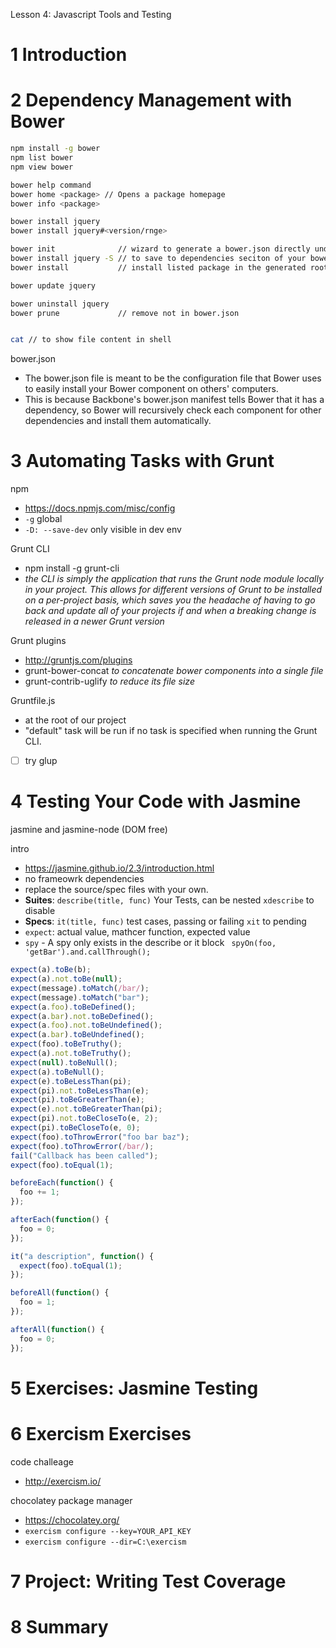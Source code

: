 Lesson 4: Javascript Tools and Testing

# 1	Introduction


# 2	Dependency Management with Bower

```bash
npm install -g bower
npm list bower
npm view bower

bower help command
bower home <package> // Opens a package homepage
bower info <package> 

bower install jquery
bower install jquery#<version/rnge>

bower init              // wizard to generate a bower.json directly under bower_components folder
bower install jquery -S // to save to dependencies seciton of your bower.json file
bower install           // install listed package in the generated root bower.json file

bower update jquery

bower uninstall jquery
bower prune             // remove not in bower.json


cat // to show file content in shell


```

bower.json
- The bower.json file is meant to be the configuration file that Bower uses to easily install your Bower component on others' computers. 
- This is because Backbone's bower.json manifest tells Bower that it has a dependency, so Bower will recursively check each component for other dependencies and install them automatically.



# 3	Automating Tasks with Grunt

npm
- https://docs.npmjs.com/misc/config
- `-g` global
- `-D: --save-dev` only visible in dev env

Grunt CLI
- npm install -g grunt-cli
- *the CLI is simply the application that runs the Grunt node module locally in your project. This allows for different versions of Grunt to be installed on a per-project basis, which saves you the headache of having to go back and update all of your projects if and when a breaking change is released in a newer Grunt version*

Grunt plugins
- http://gruntjs.com/plugins
- grunt-bower-concat *to concatenate bower components into a single file*
- grunt-contrib-uglify *to reduce its file size*


Gruntfile.js
- at the root of our project
- "default" task will be run if no task is specified when running the Grunt CLI.



* [ ] try glup

# 4	Testing Your Code with Jasmine

jasmine and jasmine-node (DOM free)

intro
- https://jasmine.github.io/2.3/introduction.html
- no frameowrk dependencies
- replace the source/spec files with your own.
- **Suites**: `describe(title, func)` Your Tests, can be nested `xdescribe` to disable
- **Specs**: `it(title, func)` test  cases, passing or failing `xit` to pending 
- `expect`: actual value, mathcer function, expected value
- `spy` - A spy only exists in the describe or it block ` spyOn(foo, 'getBar').and.callThrough();`

  
```js
expect(a).toBe(b);
expect(a).not.toBe(null);
expect(message).toMatch(/bar/);
expect(message).toMatch("bar");
expect(a.foo).toBeDefined();
expect(a.bar).not.toBeDefined();
expect(a.foo).not.toBeUndefined();
expect(a.bar).toBeUndefined();    
expect(foo).toBeTruthy();
expect(a).not.toBeTruthy();
expect(null).toBeNull();
expect(a).toBeNull();   
expect(e).toBeLessThan(pi);
expect(pi).not.toBeLessThan(e);     
expect(pi).toBeGreaterThan(e);
expect(e).not.toBeGreaterThan(pi);    
expect(pi).not.toBeCloseTo(e, 2);
expect(pi).toBeCloseTo(e, 0);
expect(foo).toThrowError("foo bar baz");
expect(foo).toThrowError(/bar/);    
fail("Callback has been called");
expect(foo).toEqual(1);

beforeEach(function() {
  foo += 1;
});

afterEach(function() {
  foo = 0;
});

it("a description", function() {
  expect(foo).toEqual(1);
});

beforeAll(function() {
  foo = 1;
});

afterAll(function() {
  foo = 0;
});

```

# 5	Exercises: Jasmine Testing
# 6	Exercism Exercises

code challeage
- http://exercism.io/

chocolatey package manager
- https://chocolatey.org/
- `exercism configure --key=YOUR_API_KEY`
- `exercism configure --dir=C:\exercism`


# 7	Project: Writing Test Coverage


# 8	Summary

